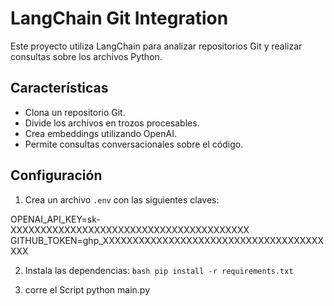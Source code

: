 # LangChain Git Integration

Este proyecto utiliza LangChain para analizar repositorios Git y realizar consultas sobre los archivos Python.

## Características
- Clona un repositorio Git.
- Divide los archivos en trozos procesables.
- Crea embeddings utilizando OpenAI.
- Permite consultas conversacionales sobre el código.

## Configuración
1. Crea un archivo `.env` con las siguientes claves:

OPENAI_API_KEY=sk-XXXXXXXXXXXXXXXXXXXXXXXXXXXXXXXXXXXXXXXX GITHUB_TOKEN=ghp_XXXXXXXXXXXXXXXXXXXXXXXXXXXXXXXXXXXXXXXX


2. Instala las dependencias:
```bash pip install -r requirements.txt```

3. corre el Script 
python main.py
